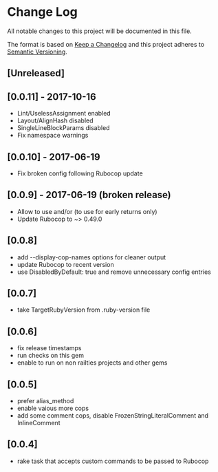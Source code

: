# Change Log
All notable changes to this project will be documented in this file.

The format is based on [Keep a Changelog](http://keepachangelog.com/)
and this project adheres to [Semantic Versioning](http://semver.org/).

## [Unreleased]

## [0.0.11] - 2017-10-16
- Lint/UselessAssignment enabled
- Layout/AlignHash disabled
- SingleLineBlockParams disabled
- Fix namespace warnings

## [0.0.10] - 2017-06-19
- Fix broken config following Rubocop update

## [0.0.9] - 2017-06-19 (broken release)
- Allow to use and/or (to use for early returns only)
- Update Rubocop to ~> 0.49.0

## [0.0.8]
- add --display-cop-names options for cleaner output
- update Rubocop to recent version
- use DisabledByDefault: true and remove unnecessary config entries

## [0.0.7]
- take TargetRubyVersion from .ruby-version file

## [0.0.6]
- fix release timestamps
- run checks on this gem
- enable to run on non railties projects and other gems

## [0.0.5]
- prefer alias_method
- enable vaious more cops
- add some comment cops, disable FrozenStringLiteralComment and InlineComment

## [0.0.4]
- rake task that accepts custom commands to be passed to Rubocop
